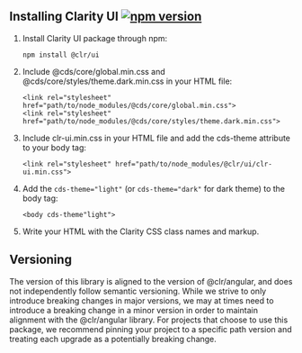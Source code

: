 ## Installing Clarity UI [![npm version](https://badge.fury.io/js/%40clr%2Fui.svg)](https://badge.fury.io/js/%40clr%2Fui)

1.  Install Clarity UI package through npm:

    ```
    npm install @clr/ui
    ```

2.  Include @cds/core/global.min.css and @cds/core/styles/theme.dark.min.css in your HTML file:

    ```
    <link rel="stylesheet" href="path/to/node_modules/@cds/core/global.min.css">
    <link rel="stylesheet" href="path/to/node_modules/@cds/core/styles/theme.dark.min.css">
    ```

3.  Include clr-ui.min.css in your HTML file and add the cds-theme attribute to your body tag:

    ```
    <link rel="stylesheet" href="path/to/node_modules/@clr/ui/clr-ui.min.css">
    ```

4.  Add the `cds-theme="light"` (or `cds-theme="dark"` for dark theme) to the body tag:

    ```
    <body cds-theme"light">
    ```

5.  Write your HTML with the Clarity CSS class names and markup.

## Versioning

The version of this library is aligned to the version of @clr/angular, and does not independently follow semantic
versioning. While we strive to only introduce breaking changes in major versions, we may at times need to introduce
a breaking change in a minor version in order to maintain alignment with the @clr/angular library. For projects that
choose to use this package, we recommend pinning your project to a specific path version and treating each upgrade
as a potentially breaking change.
